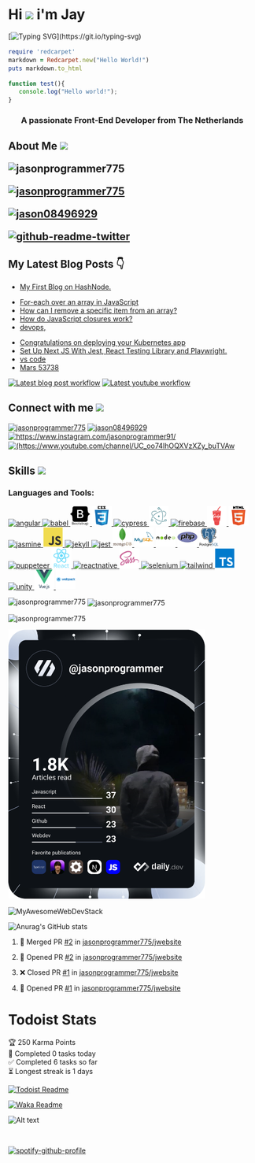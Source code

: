 


<h1> Hi <img src = "https://raw.githubusercontent.com/MartinHeinz/MartinHeinz/master/wave.gif" width = 50px> i'm Jay</h1>
<p align='center'>
  

  
  [![Typing SVG](https://readme-typing-svg.herokuapp.com?font=Pacifico&color=%23F729B1&center=true&width=404&height=44&lines=Welcome+to+my+github+page.)](https://git.io/typing-svg)
  
  ```ruby
require 'redcarpet'
markdown = Redcarpet.new("Hello World!")
puts markdown.to_html
```  
  
 ```javascript
function test(){
	console.log("Hello world!");
}
```
  

	
<h3 align="center">A passionate Front-End Developer from The Netherlands</h3>

<h2> About Me <img src= "https://user-images.githubusercontent.com/74604447/147796991-7cde9681-19ed-4174-840e-2c450a4c2e87.gif" </h2>




<p align="left"> <img src="https://komarev.com/ghpvc/?username=jasonprogrammer775&label=Profile%20views&color=0e75b6&style=flat" alt="jasonprogrammer775" /> </p>

<p align="left"> <a href="https://github.com/ryo-ma/github-profile-trophy"><img src="https://github-profile-trophy.vercel.app/?username=jasonprogrammer775&theme=radical" alt="jasonprogrammer775" /></a> </p>

<p align="left"> <a href="https://twitter.com/jason08496929" target="blank"><img src="https://img.shields.io/twitter/follow/jason08496929?logo=twitter&style=for-the-badge" alt="jason08496929" /></a> </p> 


[![github-readme-twitter](https://github-readme-twitter.gazf.vercel.app/api?id=jayprogrammer1)](https://github.com/gazf/github-readme-twitter)












## My Latest Blog Posts 👇

<!-- HASHNODE_BLOG:START -->
- [My First Blog on HashNode.](https://programmer512.hashnode.dev/my-first-blog-on-hashnode-ckvkkrdfm09tc7ls13qw29ew7)
<!-- HASHNODE_BLOG:END -->



<!-- BLOG-POST-LIST:START -->
- [For-each over an array in JavaScript](https://dev.to/jasonprogrammer775/for-each-over-an-array-in-javascript-3a5j)
- [How can I remove a specific item from an array?](https://dev.to/jasonprogrammer775/how-can-i-remove-a-specific-item-from-an-array-2np2)
- [How do JavaScript closures work?](https://dev.to/jasonprogrammer775/how-do-javascript-closures-work-emo)
- [devops,](https://dev.to/jasonprogrammer775/devops-4dkc)
<!-- BLOG-POST-LIST:END -->



<!-- YOUTUBE:START -->
- [Congratulations on deploying your Kubernetes app](https://www.youtube.com/watch?v=fQL8M2epD2o)
- [Set Up Next JS With Jest, React Testing Library and Playwright.](https://www.youtube.com/watch?v=o3kZ5Ntw8nw)
- [vs code](https://www.youtube.com/watch?v=9bQe8H6_rRs)
- [Mars   53738](https://www.youtube.com/watch?v=S7CRHwzTo1I)
<!-- YOUTUBE:END -->

	
[![Latest blog post workflow](https://github.com/jasonprogrammer775/jasonprogrammer775/actions/workflows/blog-post-workflow.yml/badge.svg)](https://github.com/jasonprogrammer775/jasonprogrammer775/actions/workflows/blog-post-workflow.yml)
[![Latest youtube workflow](https://github.com/jasonprogrammer775/jasonprogrammer775/actions/workflows/youtube.yml/badge.svg)](https://github.com/jasonprogrammer775/jasonprogrammer775/actions/workflows/youtube.yml)
	

	
	

<h2> Connect with me <img src='https://raw.githubusercontent.com/ShahriarShafin/ShahriarShafin/main/Assets/handshake.gif' width="100px"> </h2>
<p align="left">
<a href="https://dev.to/jasonprogrammer775" target="blank"><img align="center" src="https://cdn.jsdelivr.net/npm/simple-icons@3.0.1/icons/dev-dot-to.svg" alt="jasonprogrammer775" height="30" width="40" /></a>
<a href="https://twitter.com/jason08496929" target="blank"><img align="center" src="https://raw.githubusercontent.com/rahuldkjain/github-profile-readme-generator/master/src/images/icons/Social/twitter.svg" alt="jason08496929" height="30" width="40" /></a>
<a href="https://www.instagram.com/jasonprogrammer91/" target="blank"><img align="center" src="https://raw.githubusercontent.com/rahuldkjain/github-profile-readme-generator/master/src/images/icons/Social/instagram.svg" alt="https://www.instagram.com/jasonprogrammer91/" height="30" width="40" /></a>
<a href="https://www.youtube.com/c/https://www.youtube.com/channel/uc_oo74ihoqxvzxzy_butvaw" target="blank"><img align="center" src="https://raw.githubusercontent.com/rahuldkjain/github-profile-readme-generator/master/src/images/icons/Social/youtube.svg" alt="(https://www.youtube.com/channel/UC_oo74IhOQXVzXZy_buTVAw" height="30" width="40" /></a>
</p>
<h2> Skills <img src = "https://media2.giphy.com/media/QssGEmpkyEOhBCb7e1/giphy.gif?cid=ecf05e47a0n3gi1bfqntqmob8g9aid1oyj2wr3ds3mg700bl&rid=giphy.gif" width = 32px> </h2><h3 align="left">Languages and Tools:</h3>
<p align="left"> <a href="https://angular.io" target="_blank"> <img src="https://angular.io/assets/images/logos/angular/angular.svg" alt="angular" width="40" height="40"/> </a> <a href="https://babeljs.io/" target="_blank"> <img src="https://www.vectorlogo.zone/logos/babeljs/babeljs-icon.svg" alt="babel" width="40" height="40"/> </a> <a href="https://getbootstrap.com" target="_blank"> <img src="https://raw.githubusercontent.com/devicons/devicon/master/icons/bootstrap/bootstrap-plain-wordmark.svg" alt="bootstrap" width="40" height="40"/> </a> <a href="https://www.w3schools.com/css/" target="_blank"> <img src="https://raw.githubusercontent.com/devicons/devicon/master/icons/css3/css3-original-wordmark.svg" alt="css3" width="40" height="40"/> </a> <a href="https://www.cypress.io" target="_blank"> <img src="https://raw.githubusercontent.com/simple-icons/simple-icons/6e46ec1fc23b60c8fd0d2f2ff46db82e16dbd75f/icons/cypress.svg" alt="cypress" width="40" height="40"/> </a> <a href="https://www.electronjs.org" target="_blank"> <img src="https://raw.githubusercontent.com/devicons/devicon/master/icons/electron/electron-original.svg" alt="electron" width="40" height="40"/> </a> <a href="https://firebase.google.com/" target="_blank"> <img src="https://www.vectorlogo.zone/logos/firebase/firebase-icon.svg" alt="firebase" width="40" height="40"/> </a> <a href="https://gulpjs.com" target="_blank"> <img src="https://raw.githubusercontent.com/devicons/devicon/master/icons/gulp/gulp-plain.svg" alt="gulp" width="40" height="40"/> </a> <a href="https://www.w3.org/html/" target="_blank"> <img src="https://raw.githubusercontent.com/devicons/devicon/master/icons/html5/html5-original-wordmark.svg" alt="html5" width="40" height="40"/> </a> <a href="https://jasmine.github.io/" target="_blank"> <img src="https://www.vectorlogo.zone/logos/jasmine/jasmine-icon.svg" alt="jasmine" width="40" height="40"/> </a> <a href="https://developer.mozilla.org/en-US/docs/Web/JavaScript" target="_blank"> <img src="https://raw.githubusercontent.com/devicons/devicon/master/icons/javascript/javascript-original.svg" alt="javascript" width="40" height="40"/> </a> <a href="https://jekyllrb.com/" target="_blank"> <img src="https://www.vectorlogo.zone/logos/jekyllrb/jekyllrb-icon.svg" alt="jekyll" width="40" height="40"/> </a> <a href="https://jestjs.io" target="_blank"> <img src="https://www.vectorlogo.zone/logos/jestjsio/jestjsio-icon.svg" alt="jest" width="40" height="40"/> </a> <a href="https://www.mongodb.com/" target="_blank"> <img src="https://raw.githubusercontent.com/devicons/devicon/master/icons/mongodb/mongodb-original-wordmark.svg" alt="mongodb" width="40" height="40"/> </a> <a href="https://www.mysql.com/" target="_blank"> <img src="https://raw.githubusercontent.com/devicons/devicon/master/icons/mysql/mysql-original-wordmark.svg" alt="mysql" width="40" height="40"/> </a> <a href="https://nodejs.org" target="_blank"> <img src="https://raw.githubusercontent.com/devicons/devicon/master/icons/nodejs/nodejs-original-wordmark.svg" alt="nodejs" width="40" height="40"/> </a> <a href="https://www.php.net" target="_blank"> <img src="https://raw.githubusercontent.com/devicons/devicon/master/icons/php/php-original.svg" alt="php" width="40" height="40"/> </a> <a href="https://www.postgresql.org" target="_blank"> <img src="https://raw.githubusercontent.com/devicons/devicon/master/icons/postgresql/postgresql-original-wordmark.svg" alt="postgresql" width="40" height="40"/> </a> <a href="https://github.com/puppeteer/puppeteer" target="_blank"> <img src="https://www.vectorlogo.zone/logos/pptrdev/pptrdev-official.svg" alt="puppeteer" width="40" height="40"/> </a> <a href="https://reactjs.org/" target="_blank"> <img src="https://raw.githubusercontent.com/devicons/devicon/master/icons/react/react-original-wordmark.svg" alt="react" width="40" height="40"/> </a> <a href="https://reactnative.dev/" target="_blank"> <img src="https://reactnative.dev/img/header_logo.svg" alt="reactnative" width="40" height="40"/> </a> <a href="https://sass-lang.com" target="_blank"> <img src="https://raw.githubusercontent.com/devicons/devicon/master/icons/sass/sass-original.svg" alt="sass" width="40" height="40"/> </a> <a href="https://www.selenium.dev" target="_blank"> <img src="https://raw.githubusercontent.com/detain/svg-logos/780f25886640cef088af994181646db2f6b1a3f8/svg/selenium-logo.svg" alt="selenium" width="40" height="40"/> </a> <a href="https://tailwindcss.com/" target="_blank"> <img src="https://www.vectorlogo.zone/logos/tailwindcss/tailwindcss-icon.svg" alt="tailwind" width="40" height="40"/> </a> <a href="https://www.typescriptlang.org/" target="_blank"> <img src="https://raw.githubusercontent.com/devicons/devicon/master/icons/typescript/typescript-original.svg" alt="typescript" width="40" height="40"/> </a> <a href="https://unity.com/" target="_blank"> <img src="https://www.vectorlogo.zone/logos/unity3d/unity3d-icon.svg" alt="unity" width="40" height="40"/> </a> <a href="https://vuejs.org/" target="_blank"> <img src="https://raw.githubusercontent.com/devicons/devicon/master/icons/vuejs/vuejs-original-wordmark.svg" alt="vuejs" width="40" height="40"/> </a> <a href="https://webpack.js.org" target="_blank"> <img src="https://raw.githubusercontent.com/devicons/devicon/d00d0969292a6569d45b06d3f350f463a0107b0d/icons/webpack/webpack-original-wordmark.svg" alt="webpack" width="40" height="40"/> </a> </p>

<p><img align="left" src="https://github-readme-stats.vercel.app/api/top-langs?username=jasonprogrammer775&theme=radical&show_icons=true&locale=en&layout=compact" alt="jasonprogrammer775" /></p>

<p>&nbsp;<img align="center" src="https://github-readme-stats.vercel.app/api?username=jasonprogrammer775&theme=radical&show_icons=true&locale=en" alt="jasonprogrammer775" /></p>

<p><img align="center" src="https://github-readme-streak-stats.herokuapp.com/?user=jasonprogrammer775&theme=radical" alt="jasonprogrammer775" /></p>


<a href="https://app.daily.dev/DailyDevTips"><img src="https://github.com/jasonprogrammer775/jasonprogrammer775/blob/master/devcard.svg" width="400" alt="jason programmer's Dev Card"/></a>


![MyAwesomeWebDevStack](https://awesome-stack.glitch.me/api/v1/cards?name=Borrus-sudo&repos=jsgandalf,vue-generator-graph,awesome-stack&theme=radical)


![Anurag's GitHub stats](https://github-readme-stats.vercel.app/api?username=jasonprogrammer775&show_icons=true&theme=radical)


<!--START_SECTION:activity-->
1. 🎉 Merged PR [#2](https://github.com/jasonprogrammer775/jwebsite/pull/2) in [jasonprogrammer775/jwebsite](https://github.com/jasonprogrammer775/jwebsite)


2. 💪 Opened PR [#2](https://github.com/jasonprogrammer775/jwebsite/pull/2) in [jasonprogrammer775/jwebsite](https://github.com/jasonprogrammer775/jwebsite)

3. ❌ Closed PR [#1](https://github.com/jasonprogrammer775/jwebsite/pull/1) in [jasonprogrammer775/jwebsite](https://github.com/jasonprogrammer775/jwebsite)



4. 💪 Opened PR [#1](https://github.com/jasonprogrammer775/jwebsite/pull/1) in [jasonprogrammer775/jwebsite](https://github.com/jasonprogrammer775/jwebsite)

<!--END_SECTION:activity-->

	
	
	

	
	
	
	
	

# Todoist Stats

<!-- TODO-IST:START -->
🏆  250 Karma Points           
🌸  Completed 0 tasks today           
✅  Completed 6 tasks so far           
⏳  Longest streak is 1 days
<!-- TODO-IST:END -->

[![Todoist Readme](https://github.com/jasonprogrammer775/jasonprogrammer775/actions/workflows/Todoist.yml/badge.svg)](https://github.com/jasonprogrammer775/jasonprogrammer775/actions/workflows/Todoist.yml)

<!-- readme: contributors -start -->
<!-- readme: contributors -end -->

[![Waka Readme](https://github.com/jasonprogrammer775/jasonprogrammer775/actions/workflows/update-readme.yml/badge.svg)](https://github.com/jasonprogrammer775/jasonprogrammer775/actions/workflows/update-readme.yml)
<!--START_SECTION:waka-->
<!--END_SECTION:waka-->

![Alt text](https://spotify-recently-played-readme.vercel.app/api?user=obbdz2ykyr52jumqi5lq1zp0c&unique={true|1|on|yes})
<br/>  



<br/>  


[![spotify-github-profile](https://spotify-github-profile.vercel.app/api/view?uid=obbdz2ykyr52jumqi5lq1zp0c&cover_image=true&theme=default)](https://github.com/kittinan/spotify-github-profile)



